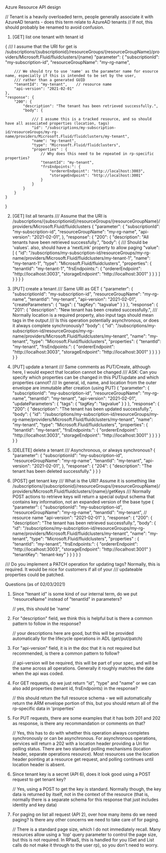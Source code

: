 Azure Resource API design

// Tenant is a heavily overloaded term, people generally associate it with AzureAD tenants - does this term relate to AzureAD tenants
// If not, this should probably be renamed to avoid confusion.
1. [GET] list one tenant with tenant id

{
	/// I assume that the URI for get is /subscriptions/{subscriptionid}/resourceGroups/{resourceGroupName}/providers/Microsoft.Fluid/fluidclusters/{name}
	"parameter": {
		"subscriptionId": "my-subscription-id",
		"resourceGroupName": "my-rg-name",
		
		/// We should try to use 'name' as the parameter name for esource name, especially if this is intended to be set by the user, 
		/// rather than a generated GUID
		"tenantId": "my-tenant",	// resource name
		"api-version": "2021-02-01"
	},
	"response": {
		"200": {
			"description": "The tenant has been retrieved successfully.",
			"body": {

				/// I assume this is a tracked resource, and so should have all associated properties (location, tags)
				"id": "/subscriptions/my-subscription-id/resourceGroups/my-rg-name/providers/Microsoft.Fluid/fluidclusters/my-tenant",
				"name": "my-tenant",
				"type": "Microsoft.Fluid/fluidclusters",
				"properties" : {
					// Why does this need to be repeated in rp-specific properties?
					"tenantId": "my-tenant",
					"frsEndpoints:": {
						"ordererEndpoint": "http://localhost:3003",
						"storageEndpoint": "http://localhost:3001"
					}
				}
			}
		}
	}
}



2. [GET] list all tenants
/// Assume that the URI is /subscriptions/{subscriptionid}/resourceGroups/{resourceGroupName}/providers/Microsoft.Fluid/fluidclusters
{
	"parameter": {
		"subscriptionId": "my-subscription-id",
		"resourceGroupName": "my-rg-name",
		"api-version": "2021-02-01",
	},
	"response": {
		"200": {
			"description": "All tenants have been retrieved successfully.",
			"body": {
				/// Should be 'values'. also, should have a 'nextLink' property to allow paging
				"value": [
					{
						"id": "/subscriptions/my-subscription-id/resourceGroups/my-rg-name/providers/Microsoft.Fluid/fluidclusters/my-tenant-1",
						"name": "my-tenant-1",
						"type": "Microsoft.Fluid/fluidclusters",
						"properties": {
							"tenantId": "my-tenant-1",
							"frsEndpoints:": {
								"ordererEndpoint": "http://localhost:3003",
								"storageEndpoint": "http://localhost:3001"
							}
						}
					}
				]
			}
		}
	}
}



3. [PUT] create a tenant
/// Same URI as GET
{
	"parameter": {
		"subscriptionId": "my-subscription-id",
		"resourceGroupName": "my-rg-name",
		"tenantId": "my-tenant",
		"api-version": "2021-02-01",
		"createParameters": {
			"tags": {
				"tagKey": "tagvalue"
			}
		}
	},
	"response": {
		"201": {
			"description": "New tenant has been created successfully.",
			/// Normally location is a required property, also input tags should mean tags in the output
			/// Is this operation potentially asynchronous, or does it always complete synchronously?
			"body": {
				"id": "/subscriptions/my-subscription-id/resourceGroups/my-rg-name/providers/Microsoft.Fluid/fluidclusters/my-tenant",
				"name": "my-tenant",
				"type": "Microsoft.Fluid/fluidclusters",
				"properties": {
					"tenantId": "my-tenant",
					"frsEndpoints:": {
						"ordererEndpoint": "http://localhost:3003",
						"storageEndpoint": "http://localhost:3001"
					}
				}
			}
		}
	}
}



4. [PUT] update a tenant
/// Same comments as PUT/Create, although here, I would expect that location cannot be changed
/// ASK: Can you specify which properties can be changed in this PUT/update and which properties cannot?
///  In general, id, name, and location from the outer envelope are immutable after creation (using PUT)
{
	"parameter": {
		"subscriptionId": "my-subscription-id",
		"resourceGroupName": "my-rg-name",
		"tenantId": "my-tenant",
		"api-version": "2021-02-01",
		"updateParameters": {
			"tags": {
				"tagKey": "tagvalue"
			}
		}
	},
	"response": {
		"200": {
			"description": "The tenant has been updated successfully.",
			"body": {
				"id": "/subscriptions/my-subscription-id/resourceGroups/my-rg-name/providers/Microsoft.Fluid/fluidclusters/my-tenant",
				"name": "my-tenant",
				"type": "Microsoft.Fluid/fluidclusters",
				"properties": {
					"tenantId": "my-tenant",
					"frsEndpoints:": {
						"ordererEndpoint": "http://localhost:3003",
						"storageEndpoint": "http://localhost:3001"
					}
				}
			}
		}
	}
}



5. [DELETE] delete a tenant
/// Asynchronous, or always synchronous?
{
	"parameter": {
		"subscriptionId": "my-subscription-id",
		"resourceGroupName": "my-rg-name",
		"tenantId": "my-tenant",
		"api-version": "2021-02-01",
	},
	"response": {
		"204": {
			"description": "The tenant has been deleted successfully."
		}
	}
}



6. [POST] get tenant key
/// What is the URI?  Assume it is something like /subscriptions/{subscriptionid}/resourceGroups/{resourceGroupName}/providers/Microsoft.Fluid/fluidclusters/{name}/getKeys
/// Normally POST actions to retrieve keys will return a special output schema that contains key information, not an expanded version of the base type
{
	"parameter": {
		"subscriptionId": "my-subscription-id",
		"resourceGroupName": "my-rg-name",
		"tenantId": "my-tenant",	// resource name
		"api-version": "2021-02-01"
	},
	"response": {
		"200": {
			"description": "The tenant has been retrieved successfully.",
			"body": {
				"id": "/subscriptions/my-subscription-id/resourceGroups/my-rg-name/providers/Microsoft.Fluid/fluidclusters/my-tenant",
				"name": "my-tenant",
				"type": "Microsoft.Fluid/fluidclusters",
				"properties" : {
					"tenantId": "my-tenant",
					"frsEndpoints:": {
						"ordererEndpoint": "http://localhost:3003",
						"storageEndpoint": "http://localhost:3001"
					}
					"tenantKey": "tenant-key"
				}
			}
		}
	}
}

/// Do you implement a PATCH operation for updating tags?  Normally, this is required. It would be nice for customers if all of your 
///  updateable properties could be patched.


Questions (as of 02/03/2021)
1. Since "tenant id" is some kind of our internal term, do we put "resourceName" instead of "tenantId" in parameters?
   
   // yes, this should be 'name'
2. For "description" field, we think this is helpful but is there a common pattern to follow in the response?
   
   // your descriptions here are good, but this will be provided automatically for the lifecycle operations in ADL (get/put/patch)
3. For "api-version" field, it is in the doc that it is not required but recommended, is there a common pattern to follow?
   
   // api-version will be required, this will be part of your spec, and will be the same across all operations.  Generally it roughly matches the date when the api was coded.
4. For GET requests, do we just return "id", "type" and "name" or we can also add properties (tenant id, frsEndpoints) in the response?

   // this should return the full resource schema - we will automatically return the ARM envelope portion of this, but you should return all of the rp-specific data in 'properties'

5. For PUT requests, there are some examples that it has both 201 and 202 as response, is there any recommandation or comments on that?

   // Yes, this has to do with whether this operation always completes synchronously or can be asynchronous.  For asynchronous operations, services will return a 202 with a location header providing a Uri for polling status.  There are two standard polling mechanisms (location header, separate operations resource).  Most resources use the location header pointing at a resource get request, and polling continues until location header is absent.

6. Since tenant key is a secret (API 6), does it look good using a POST request to get tenant key?

   // Yes, using a POST to get the key is standard.  Normally though, the key data is returned by itself, not in the context of the resource (that is, normally there is a separate schema for this response that just includes identity and key data)

7. For paging on list all request (API 2), over how many items do we need paging? Is there any other concerns we need to take care of for paging.

   // There is a standard page size, which I do not immediately recall.  Many resources allow using a 'top' query parameter to control the page size, but this is not required. In RPaaS, this is handled for you (Get and List calls do not make it through to the user rp), so you don't need to worry.

